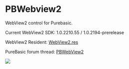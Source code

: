 # PBWebview2

WebView2 control for Purebasic.

Current WebView2 SDK: 1.0.2210.55 / 1.0.2194-prerelease

WebView2 Resident: [WebView2.res](https://raw.githubusercontent.com/omegakode/PBWebview2/master/WebView2.res)

PureBasic forum thread: [PBWebView2](https://www.purebasic.fr/english/viewtopic.php?f=7&t=75898)

[![](https://www.paypalobjects.com/en_US/i/btn/btn_donateCC_LG.gif)](https://www.paypal.com/cgi-bin/webscr?cmd=_s-xclick&hosted_button_id=PU4CAZVWQDCBJ)

